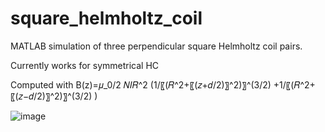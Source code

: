 # square_helmholtz_coil
MATLAB simulation of three perpendicular square Helmholtz coil pairs.

Currently works for symmetrical HC

Computed with B(z)=𝜇_0/2 𝑁𝐼𝑅^2 (1/〖(𝑅^2+〖(𝑧+𝑑/2)〗^2)〗^(3/2) +1/〖(𝑅^2+〖(𝑧−𝑑/2)〗^2)〗^(3/2) )



![image](https://user-images.githubusercontent.com/57414067/119455365-c3ed0800-bcf6-11eb-902a-70dc65497d96.png)
